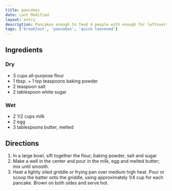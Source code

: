 ```yaml
---
title: pancakes
date: Last Modified
layout: entry
description: Pancakes enough to feed 4 people with enough for leftovers
tags: ['breakfast', 'pancakes', 'quick leavened']
---
```


## Ingredients

### Dry

- 3 cups all-purpose flour
- 1 tbsp. + 1 tsp teaspoons baking powder
- 2 teaspoon salt
- 2 tablespoon white sugar

### Wet

- 2 1/2 cups milk
- 2 egg
- 3 tablespoons butter, melted

## Directions

1. In a large bowl, sift together the flour, baking powder, salt and sugar
2. Make a well in the center and pour in the milk, egg and melted butter; mix until smooth.
3. Heat a lightly oiled griddle or frying pan over medium high heat. Pour or scoop the batter onto the griddle, using approximately 1/4 cup for each pancake. Brown on both sides and serve hot.
